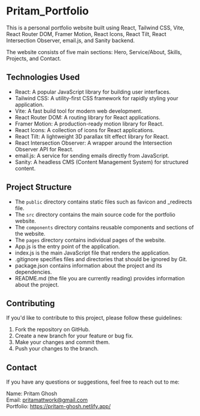 # Pritam_Portfolio
This is a personal portfolio website built using React, Tailwind CSS, Vite, React Router DOM, Framer Motion, React Icons, React Tilt, React Intersection Observer, email.js, and Sanity backend.

The website consists of five main sections: Hero, Service/About, Skills, Projects, and Contact.

## Technologies Used
- React: A popular JavaScript library for building user interfaces.
- Tailwind CSS: A utility-first CSS framework for rapidly styling your application.
- Vite: A fast build tool for modern web development.
- React Router DOM: A routing library for React applications.
- Framer Motion: A production-ready motion library for React.
- React Icons: A collection of icons for React applications.
- React Tilt: A lightweight 3D parallax tilt effect library for React.
- React Intersection Observer: A wrapper around the Intersection Observer API for React.
- email.js: A service for sending emails directly from JavaScript.
- Sanity: A headless CMS (Content Management System) for structured content.

## Project Structure

- The `public` directory contains static files such as favicon and _redirects file.
- The `src` directory contains the main source code for the portfolio website.
- The `components` directory contains reusable components and sections of the website.
- The `pages` directory contains individual pages of the website.
- App.js is the entry point of the application.
- index.js is the main JavaScript file that renders the application.
- .gitignore specifies files and directories that should be ignored by Git.
- package.json contains information about the project and its dependencies.
- README.md (the file you are currently reading) provides information about the project.


## Contributing
If you'd like to contribute to this project, please follow these guidelines:

1. Fork the repository on GitHub.
2. Create a new branch for your feature or bug fix.
3. Make your changes and commit them.
4. Push your changes to the branch.

## Contact
If you have any questions or suggestions, feel free to reach out to me:

Name: Pritam Ghosh 
<br>
Email: pritamattwork@gmail.com
<br>
Portfolio: https://pritam-ghosh.netlify.app/
